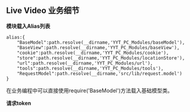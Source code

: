 ## Live Video 业务细节

**模块载入Alias列表**

    alias:{
        "BaseModel":path.resolve(__dirname,'YYT_PC_Modules/baseModel'),
        "BaseView":path.resolve(__dirname,'YYT_PC_Modules/baseView'),
        "cookie":path.resolve(__dirname,'YYT_PC_Modules/cookie'),
        "store":path.resolve(__dirname,'YYT_PC_Modules/locationStore'),
        "url":path.resolve(__dirname,'YYT_PC_Modules/url'),
        "tools":path.resolve(__dirname,'YYT_PC_Modules/tools'),
        "RequestModel":path.resolve(__dirname,'src/lib/request.model')
    }

在业务编程中可以直接使用require('BaseModel')方法载入基础模型类。

**请求token**




